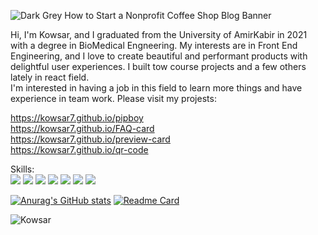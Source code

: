 ![Dark Grey How to Start a Nonprofit Coffee Shop Blog Banner](https://user-images.githubusercontent.com/112375872/190143872-3128e144-3058-429e-8f92-d7823d3a43bb.png)

Hi, I'm Kowsar, and I graduated from the University of AmirKabir in 2021 with a degree in BioMedical Engneering. My interests are in Front End Engineering, and I love to create beautiful and performant products with delightful user experiences. I built tow course projects and a few others lately in react field. <br />
I'm interested in having a job in this field to learn more things and have experience in team work. Please visit my projests:

https://kowsar7.github.io/pipboy <br />
https://kowsar7.github.io/FAQ-card <br />
https://kowsar7.github.io/preview-card <br />
https://kowsar7.github.io/qr-code <br />

Skills: <br />
<img src="https://img.shields.io/badge/React-20232A?style=for-the-badge&logo=react&logoColor=61DAFB" />
<img src="https://img.shields.io/badge/HTML5-E34F26?style=for-the-badge&logo=html5&logoColor=white" />
<img src="https://img.shields.io/badge/CSS3-1572B6?style=for-the-badge&logo=css3&logoColor=white" />
<img src="https://img.shields.io/badge/Redux-593D88?style=for-the-badge&logo=redux&logoColor=white" />
<img src="https://img.shields.io/badge/Bootstrap-563D7C?style=for-the-badge&logo=bootstrap&logoColor=white" />
<img src="https://img.shields.io/badge/next.js-000000?style=for-the-badge&logo=nextdotjs&logoColor=white" />
<img src="https://img.shields.io/badge/npm-CB3837?style=for-the-badge&logo=npm&logoColor=white" />

[![Anurag's GitHub stats](https://github-readme-stats.vercel.app/api?username=Kowsar7&show_icons=true&theme=jolly)](https://github.com/anuraghazra/github-readme-stats)
[![Readme Card](https://github-readme-stats.vercel.app/api/pin/?username=Kowsar7&repo=github-readme-stats)](https://github.com/Kowsar7/github-readme-stats)

![Kowsar](https://user-images.githubusercontent.com/112375872/190144301-94bd9d1d-812b-4831-bd32-8dc3de09a615.png)
